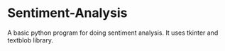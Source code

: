 # Sentiment-Analysis
A basic python program for doing sentiment analysis. It uses tkinter and textblob library.  
